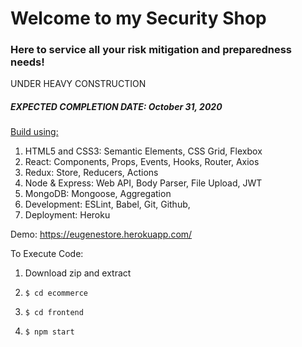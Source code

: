 <h1>Welcome to my Security Shop</h1>
<h3>Here to service all your risk mitigation and preparedness needs!</h3>

<span>UNDER HEAVY CONSTRUCTION</span>
<h5>EXPECTED COMPLETION DATE: October 31, 2020</h5>

<u>Build using:</u>
1. HTML5 and CSS3: Semantic Elements, CSS Grid, Flexbox
2. React: Components, Props, Events, Hooks, Router, Axios
3. Redux: Store, Reducers, Actions
4. Node & Express: Web API, Body Parser, File Upload, JWT
5. MongoDB: Mongoose, Aggregation
6. Development: ESLint, Babel, Git, Github, 
7. Deployment: Heroku

Demo: https://eugenestore.herokuapp.com/

To Execute Code:
1) Download zip and extract
2)     $ cd ecommerce
3)     $ cd frontend
4)     $ npm start
